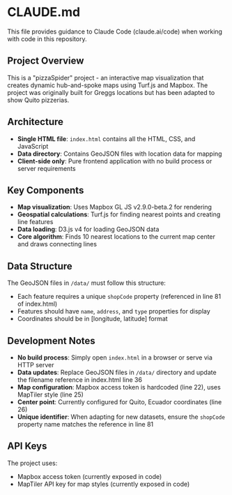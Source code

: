 # CLAUDE.md

This file provides guidance to Claude Code (claude.ai/code) when working with code in this repository.

## Project Overview

This is a "pizzaSpider" project - an interactive map visualization that creates dynamic hub-and-spoke maps using Turf.js and Mapbox. The project was originally built for Greggs locations but has been adapted to show Quito pizzerias.

## Architecture

- **Single HTML file**: `index.html` contains all the HTML, CSS, and JavaScript
- **Data directory**: Contains GeoJSON files with location data for mapping
- **Client-side only**: Pure frontend application with no build process or server requirements

## Key Components

- **Map visualization**: Uses Mapbox GL JS v2.9.0-beta.2 for rendering
- **Geospatial calculations**: Turf.js for finding nearest points and creating line features
- **Data loading**: D3.js v4 for loading GeoJSON data
- **Core algorithm**: Finds 10 nearest locations to the current map center and draws connecting lines

## Data Structure

The GeoJSON files in `/data/` must follow this structure:
- Each feature requires a unique `shopCode` property (referenced in line 81 of index.html)
- Features should have `name`, `address`, and `type` properties for display
- Coordinates should be in [longitude, latitude] format

## Development Notes

- **No build process**: Simply open `index.html` in a browser or serve via HTTP server
- **Data updates**: Replace GeoJSON files in `/data/` directory and update the filename reference in index.html line 36
- **Map configuration**: Mapbox access token is hardcoded (line 22), uses MapTiler style (line 25)
- **Center point**: Currently configured for Quito, Ecuador coordinates (line 26)
- **Unique identifier**: When adapting for new datasets, ensure the `shopCode` property name matches the reference in line 81

## API Keys

The project uses:
- Mapbox access token (currently exposed in code)
- MapTiler API key for map styles (currently exposed in code)